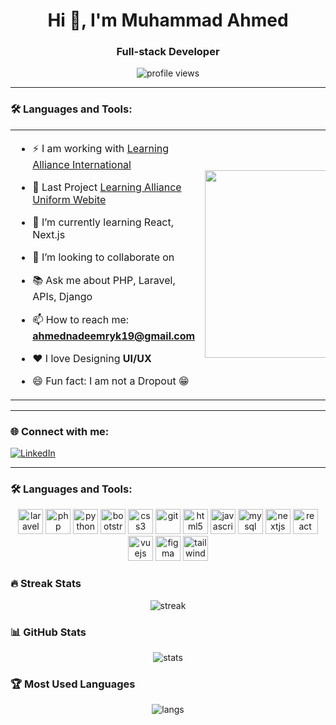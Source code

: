 <h1 align="center">Hi 👋, I'm Muhammad Ahmed</h1>
<h3 align="center">Full-stack Developer</h3>

<p align="center">
  <img src="https://komarev.com/ghpvc/?username=ahmeddevz25&label=Profile%20views&color=0e75b6&style=flat" alt="profile views"/>
</p>

---

### 🛠️ Languages and Tools:
<table>
  <tr>
    <td>

- ⚡ I am working with [Learning Alliance International](https://www.learningalliance.edu.pk/)  
- 🌱 Last Project [Learning Alliance Uniform Webite]([https://warehub.com](https://uniform.learningalliance.edu.pk/))  
- 🌱 I’m currently learning React, Next.js  
- 🤝 I’m looking to collaborate on 
- 📚 Ask me about PHP, Laravel, APIs, Django  
- 📫 How to reach me: **ahmednadeemryk19@gmail.com**  
- ❤️ I love Designing **UI/UX**  
- 😄 Fun fact: I am not a Dropout 😁  

    </td>
    <td>
      <img src="https://camo.githubusercontent.com/cd878ec5a6b9314e5d2862b8f5f6e934ef657572f93e650c569aa3499937eebd/68747470733a2f2f6d656469612e67697068792e636f6d2f6d656469612f4650626e53687131683149533546517950442f67697068792e676966" width="300"/>
    </td>
  </tr>
</table>


---

### 🌐 Connect with me:
[![LinkedIn](https://img.shields.io/badge/LinkedIn-blue?style=for-the-badge&logo=linkedin)](https://linkedin.com/in/your-linkedin-profile)

---

### 🛠️ Languages and Tools:
<p align="center">
  <img src="https://cdn.jsdelivr.net/gh/devicons/devicon/icons/laravel/laravel-original.svg" alt="laravel" width="40" height="40"/>
  <img src="https://cdn.jsdelivr.net/gh/devicons/devicon/icons/php/php-original.svg" alt="php" width="40" height="40"/>
  <img src="https://cdn.jsdelivr.net/gh/devicons/devicon/icons/python/python-original.svg" alt="python" width="40" height="40"/>
  <img src="https://cdn.jsdelivr.net/gh/devicons/devicon/icons/bootstrap/bootstrap-original.svg" alt="bootstrap" width="40" height="40"/>
  <img src="https://cdn.jsdelivr.net/gh/devicons/devicon/icons/css3/css3-original.svg" alt="css3" width="40" height="40"/>
  <img src="https://cdn.jsdelivr.net/gh/devicons/devicon/icons/git/git-original.svg" alt="git" width="40" height="40"/>
  <img src="https://cdn.jsdelivr.net/gh/devicons/devicon/icons/html5/html5-original.svg" alt="html5" width="40" height="40"/>
  <img src="https://cdn.jsdelivr.net/gh/devicons/devicon/icons/javascript/javascript-original.svg" alt="javascript" width="40" height="40"/>
  <img src="https://cdn.jsdelivr.net/gh/devicons/devicon/icons/mysql/mysql-original.svg" alt="mysql" width="40" height="40"/>
  <img src="https://cdn.jsdelivr.net/gh/devicons/devicon/icons/nextjs/nextjs-original.svg" alt="nextjs" width="40" height="40"/>
  <img src="https://cdn.jsdelivr.net/gh/devicons/devicon/icons/react/react-original.svg" alt="react" width="40" height="40"/>
  <img src="https://cdn.jsdelivr.net/gh/devicons/devicon/icons/vuejs/vuejs-original.svg" alt="vuejs" width="40" height="40"/>
  <img src="https://cdn.jsdelivr.net/gh/devicons/devicon/icons/figma/figma-original.svg" alt="figma" width="40" height="40"/>
  <img src="https://cdn.jsdelivr.net/gh/devicons/devicon/icons/tailwindcss/tailwindcss-original.svg" alt="tailwindcss" width="40" height="40"/>
</p>


### 🔥 Streak Stats
<p align="center">
  <img src="https://github-readme-streak-stats.herokuapp.com/?user=ahmeddevz25&theme=radical" alt="streak"/>
</p>

### 📊 GitHub Stats
<p align="center">
  <img src="https://github-readme-stats.vercel.app/api?username=ahmeddevz25&show_icons=true&theme=radical" alt="stats"/>
</p>

### 🏆 Most Used Languages
<p align="center">
  <img src="https://github-readme-stats.vercel.app/api/top-langs/?username=ahmeddevz25&layout=compact&theme=radical" alt="langs"/>
</p>
